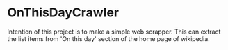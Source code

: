 # OnThisDayCrawler
Intention of this project is to make a simple web scrapper. This can extract the list items from 'On this day' section of the home page of wikipedia.
